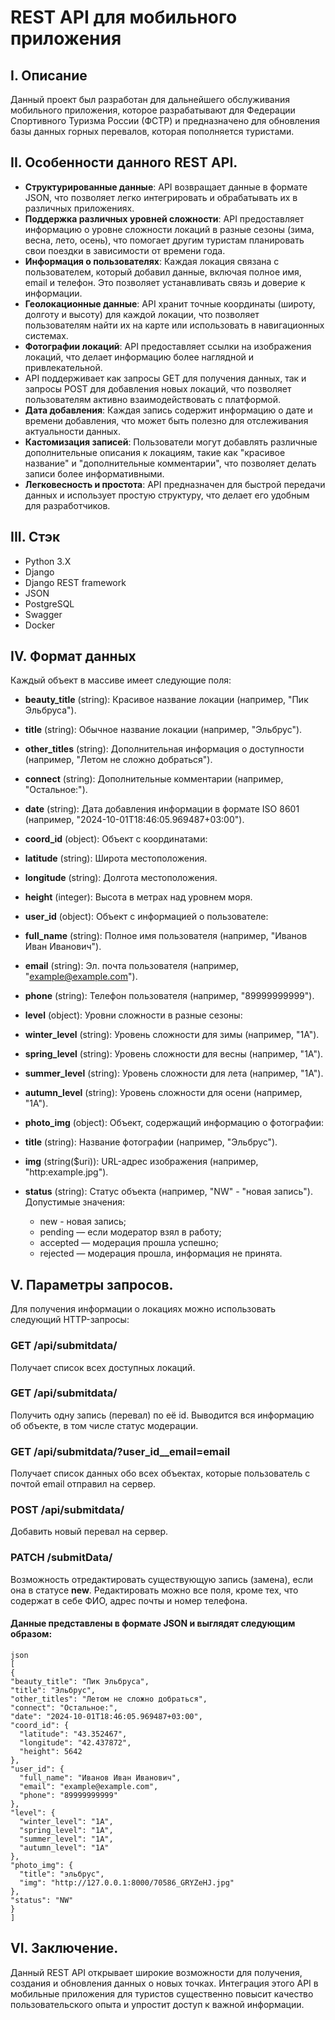 # REST API для мобильного приложения


## I. Описание
Данный проект был разработан для дальнейшего обслуживания мобильного приложения, которое разрабатывают для Федерации Спортивного Туризма России (ФСТР) и предназначено для обновления базы данных горных перевалов, которая пополняется туристами. 


## II. Особенности данного REST API.
- **Структурированные данные**: API возвращает данные в формате JSON, что позволяет легко интегрировать и обрабатывать их в различных приложениях.
- **Поддержка различных уровней сложности**: API предоставляет информацию о уровне сложности локаций в разные сезоны (зима, весна, лето, осень), что помогает другим туристам планировать свои поездки в зависимости от времени года.
- **Информация о пользователях**: Каждая локация связана с пользователем, который добавил данные, включая полное имя, email и телефон. Это позволяет устанавливать связь и доверие к информации.
- **Геолокационные данные**: API хранит точные координаты (широту, долготу и высоту) для каждой локации, что позволяет пользователям найти их на карте или использовать в навигационных системах.
- **Фотографии локаций**: API предоставляет ссылки на изображения локаций, что делает информацию более наглядной и привлекательной.
- API поддерживает как запросы GET для получения данных, так и запросы POST для добавления новых локаций, что позволяет пользователям активно взаимодействовать с платформой.
- **Дата добавления**: Каждая запись содержит информацию о дате и времени добавления, что может быть полезно для отслеживания актуальности данных.
- **Кастомизация записей**: Пользователи могут добавлять различные дополнительные описания к локациям, такие как "красивое название" и "дополнительные комментарии", что позволяет делать записи более информативными.
- **Легковесность и простота**: API предназначен для быстрой передачи данных и использует простую структуру, что делает его удобным для разработчиков.

## III. Стэк
- Python 3.X
- Django
- Django REST framework
- JSON
- PostgreSQL
- Swagger
- Docker

## IV. Формат данных
Каждый объект в массиве имеет следующие поля:

- **beauty_title** (string): Красивое название локации (например, "Пик Эльбруса").
- **title** (string): Обычное название локации (например, "Эльбрус").
- **other_titles** (string): Дополнительная информация о доступности (например, "Летом не сложно добраться").
- **connect** (string): Дополнительные комментарии (например, "Остальное:").
- **date** (string): Дата добавления информации в формате ISO 8601 (например, "2024-10-01T18:46:05.969487+03:00").
- **coord_id** (object): Объект с координатами:
- **latitude** (string): Широта местоположения.
- **longitude** (string): Долгота местоположения.
- **height** (integer): Высота в метрах над уровнем моря.

- **user_id** (object): Объект с информацией о пользователе:
- **full_name** (string): Полное имя пользователя (например, "Иванов Иван Иванович").
- **email** (string): Эл. почта пользователя (например, "example@example.com").
- **phone** (string): Телефон пользователя (например, "89999999999").

- **level** (object): Уровни сложности в разные сезоны:
- **winter_level** (string): Уровень сложности для зимы (например, "1A").
- **spring_level** (string): Уровень сложности для весны (например, "1A").
- **summer_level** (string): Уровень сложности для лета (например, "1A").
- **autumn_level** (string): Уровень сложности для осени (например, "1A").

- **photo_img** (object): Объект, содержащий информацию о фотографии:
- **title** (string): Название фотографии (например, "Эльбрус").
- **img** (string($uri)): URL-адрес изображения (например, "http:example.jpg").

- **status** (string): Статус объекта (например, "NW" - "новая запись").
     Допустимые значения:
  -   new - новая запись;
  -   pending — если модератор взял в работу;
  -   accepted — модерация прошла успешно;
  -   rejected — модерация прошла, информация не принята.

## V. Параметры запросов.
Для получения информации о локациях можно использовать следующий HTTP-запросы:
### GET /api/submitdata/
Получает список всех доступных локаций.

### GET /api/submitdata/<id> 
Получить одну запись (перевал) по её id. 
Выводится вся информацию об объекте, в том числе статус модерации.

### GET /api/submitdata/?user_id__email=email
Получает список данных обо всех объектах, которые пользователь с почтой email отправил на сервер.

### POST /api/submitdata/
Добавить новый перевал на сервер.

### PATCH /submitData/<id>
Возможность отредактировать существующую запись (замена), если она в статусе **new**.
Редактировать можно все поля, кроме тех, что содержат в себе ФИО, адрес почты и номер телефона. 

#### Данные представлены в формате JSON и выглядят следующим образом:
    
    json 
    [
    {
    "beauty_title": "Пик Эльбруса",
    "title": "Эльбрус",
    "other_titles": "Летом не сложно добраться",
    "connect": "Остальное:",
    "date": "2024-10-01T18:46:05.969487+03:00",
    "coord_id": {
      "latitude": "43.352467",
      "longitude": "42.437872",
      "height": 5642
    },
    "user_id": {
      "full_name": "Иванов Иван Иванович",
      "email": "example@example.com",
      "phone": "89999999999"
    },
    "level": {
      "winter_level": "1A",
      "spring_level": "1A",
      "summer_level": "1A",
      "autumn_level": "1A"
    },
    "photo_img": {
      "title": "эльбрус",
      "img": "http://127.0.0.1:8000/70586_GRYZeHJ.jpg"
    },
    "status": "NW"
    }
    ]

## VI. Заключение.
Данный REST API открывает широкие возможности для получения, создания и обновления данных о новых точках. Интеграция этого API в мобильные приложения для туристов существенно повысит качество пользовательского опыта и упростит доступ к важной информации.






